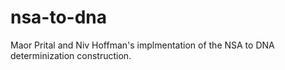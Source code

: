 # nsa-to-dna
Maor Prital and Niv Hoffman's implmentation of the NSA to DNA determinization construction.
